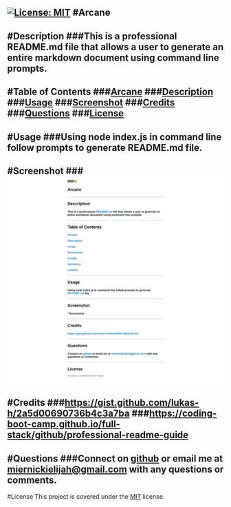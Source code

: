 [![License: MIT](https://img.shields.io/badge/License-MIT-yellow.svg)](https://opensource.org/licenses/MIT)
#Arcane
-------------
#Description
###This is a professional README.md file that allows a user to generate an entire markdown document using command line prompts.
-------------
#Table of Contents
###[Arcane](#Arcane)
###[Description](#Description)
###[Usage](#Usage)
###[Screenshot](#Screenshot)
###[Credits](#Credits)
###[Questions](#Questions)
###[License](#License)
--------------
#Usage
###Using node index.js in command line follow prompts to generate README.md file.
--------------
#Screenshot
###![Screenshot](assets/images/screenshot.png)
--------------
#Credits
###https://gist.github.com/lukas-h/2a5d00690736b4c3a7ba
###https://coding-boot-camp.github.io/full-stack/github/professional-readme-guide
--------------
#Questions
###Connect on [github](https://github.com/MiernickiElijah) or email me at miernickielijah@gmail.com with any questions or comments. 
--------------
#License
This project is covered under the [MIT](https://choosealicense.com/licenses/mit/) license.